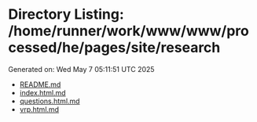 # Directory Listing: /home/runner/work/www/www/processed/he/pages/site/research
Generated on: Wed May  7 05:11:51 UTC 2025

- [README.md](README.md)
- [index.html.md](index.html.md)
- [questions.html.md](questions.html.md)
- [vrp.html.md](vrp.html.md)
